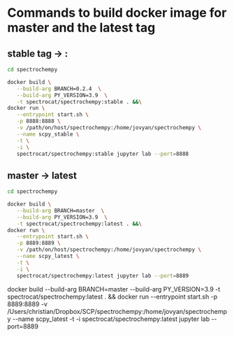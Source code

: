 # Commands to build docker image for master and the latest tag

## stable tag -> <tag>:

```bash
cd spectrochempy

docker build \
   --build-arg BRANCH=0.2.4  \
   --build-arg PY_VERSION=3.9  \
   -t spectrocat/spectrochempy:stable . &&\
docker run \
   --entrypoint start.sh \
   -p 8888:8888 \
   -v /path/on/host/spectrochempy:/home/jovyan/spectrochempy \
   --name scpy_stable \
   -t \
   -i \
   spectrocat/spectrochempy:stable jupyter lab --port=8888
```

## master -> latest

```bash
cd spectrochempy

docker build \
   --build-arg BRANCH=master  \
   --build-arg PY_VERSION=3.9  \
   -t spectrocat/spectrochempy:latest . &&\
docker run \
   --entrypoint start.sh \
   -p 8889:8889 \
   -v /path/on/host/spectrochempy:/home/jovyan/spectrochempy \
   --name scpy_latest \
   -t \
   -i \
   spectrocat/spectrochempy:latest jupyter lab --port=8889
```

docker build
--build-arg BRANCH=master --build-arg PY_VERSION=3.9
-t spectrocat/spectrochempy:latest .
&& docker run
--entrypoint start.sh
-p 8889:8889
-v /Users/christian/Dropbox/SCP/spectrochempy:/home/jovyan/spectrochempy
--name scpy_latest
-t
-i
spectrocat/spectrochempy:latest jupyter lab --port=8889
